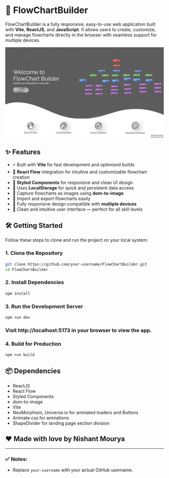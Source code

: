 # 🚀 FlowChartBuilder

FlowChartBuilder is a fully responsive, easy-to-use web application built with **Vite**, **ReactJS**, and **JavaScript**. It allows users to create, customize, and manage flowcharts directly in the browser with seamless support for multiple devices.

![FlowChartBuilder Screenshot](screenshot.png) <!-- Add an actual screenshot file named 'screenshot.png' in your repo -->

## ✨ Features

- ⚡ Built with **Vite** for fast development and optimized builds
- 🧠 **React Flow** integration for intuitive and customizable flowchart creation
- 🎨 **Styled Components** for responsive and clean UI design
- 💾 Uses **LocalStorage** for quick and persistent data access
- 📸 Capture flowcharts as images using **dom-to-image**
- 🔄 Import and export flowcharts easily
- 📱 Fully responsive design compatible with **multiple devices**
- 🧩 Clean and intuitive user interface — perfect for all skill levels

## 🛠️ Getting Started

Follow these steps to clone and run the project on your local system:

### 1. Clone the Repository

```bash
git clone https://github.com/your-username/FlowChartBuilder.git
cd FlowChartBuilder
```
### 2. Install Dependencies

```bash
npm install
```
### 3. Run the Development Server
```bash
npm run dev
```
### Visit http://localhost:5173 in your browser to view the app.
### 4. Build for Production
```bash
npm run build
```
## 📦 Dependencies
- ReactJS
- React Flow
- Styled Components
- dom-to-image
- Vite
- NeuMorphism, Universe.io for animated loaders and  Buttons
- Animate.css for animations
- ShapeDivider for landing page section division

 ## ❤️ Made with love by Nishant Mourya

---
### ✅ Notes:

- Replace `your-username` with your actual GitHub username.


















